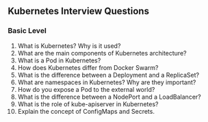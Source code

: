 ## Kubernetes Interview Questions

### Basic Level
1. What is Kubernetes? Why is it used?
2. What are the main components of Kubernetes architecture?
3. What is a Pod in Kubernetes?
4. How does Kubernetes differ from Docker Swarm?
5. What is the difference between a Deployment and a ReplicaSet?
6. What are namespaces in Kubernetes? Why are they important?
7. How do you expose a Pod to the external world?
8. What is the difference between a NodePort and a LoadBalancer?
9. What is the role of kube-apiserver in Kubernetes?
10. Explain the concept of ConfigMaps and Secrets.